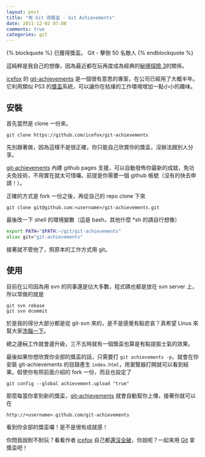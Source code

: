 ```yaml
---
layout: post
title: "用 Git 得獎盃 - Git Achievements"
date: 2011-12-02 07:08
comments: true
categories: git
---
```

{% blockquote %}
已獲得獎盃。
Git - 擊倒 50 名敵人
{% endblockquote %}

這純粹是我自己的想像，因為最近都在玩再度成為經典的[秘境探險 3](http://acg.gamer.com.tw/acgDetail.php?s=42215)的關係。

[icefox](https://github.com/icefox) 的 [git-achievements](https://github.com/icefox/git-achievements) 是一個很有意思的專案，在公司已經用了大概半年。它利用類似 PS3 的[獎盃](http://www.yourgamercards.net/profile/alecchen)系統，可以讓你在枯燥的工作環境增加一點小小的趣味。


## 安裝

首先當然是 clone 一份來。

```
git clone https://github.com/icefox/git-achievements
```

先別跟著做，因為這樣不是很正確，你只能自己欣賞你的獎盃，沒辦法跟別人分享。

[git-achievements](https://github.com/icefox/git-achievements) 內建 github pages 支援，可以自動發佈你最新的成就，免功夫免技術，不用實在就太可惜囉。前提是你需要一個 github 帳號（沒有的快去申請！）。

正確的方式是 fork 一份之後，再從自己的 repo clone 下來

```
git clone git@github.com:<username>/git-achievements.git
```

最後改一下 shell 的環境變數（這是 bash，其他什麼 *sh 的請自行想像）


``` bash
export PATH="$PATH:~/git/git-achievements"
alias git="git-achievements"
```

接著就不管他了，照原本的工作方式用 git。

## 使用

目前在公司因為用 svn 的同事還是佔大多數，程式碼也都是放在 svn server 上，所以常做的就是

```
git svn rebase
git svn dcommit
```

於是我的得分大部分都是從 git-svn 來的，是不是感覺有點悲哀？真希望 Linus 來幫大家[洗腦一下](http://www.youtube.com/watch?v=4XpnKHJAok8)。

總之邊~~玩~~工作就會邊升級，三不五時就有一個獎盃也算是有點提振士氣的效果。

最後如果你想欣賞你全部的獎盃的話，只需要打 `git achievements -p`，就會在你安裝 git-achievements 的目錄產生 `index.html`，用瀏覽器打開就可以看到結果。假使你有照前面介紹的 fork 一份，而且也設定了

```
git config --global achievement.upload "true"
```

那麼每當你拿到新的獎盃，[git-achievements](https://github.com/icefox/git-achievements) 就會自動幫你上傳，接著你就可以在

```
http://<username>.github.com/git-achievements
```

看到你全部的獎盃囉！是不是很有成就感！

你問我說耐不耐玩？看看作者 [icefox](https://github.com/icefox) 自己都[還沒全破](http://icefox.github.com/git-achievements/)，你說呢？一起來用 [Git](http://git-scm.com/) 拿獎盃吧！
